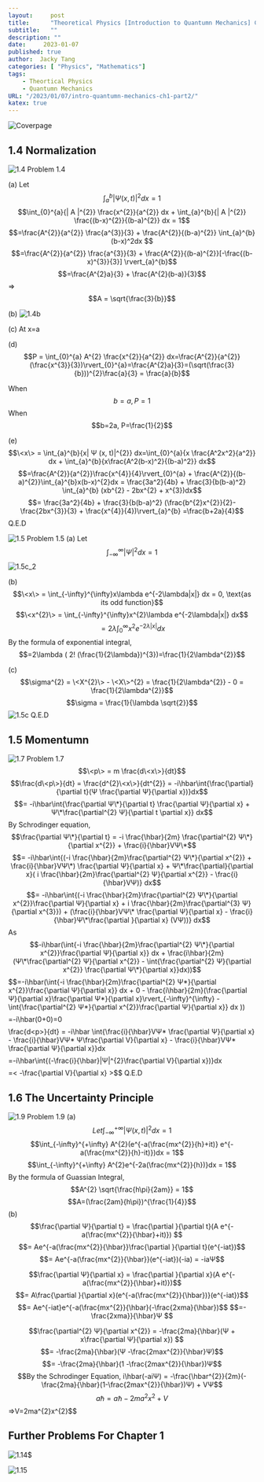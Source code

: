 ```yaml
---
layout:     post
title:      "Theoretical Physics [Introduction to Quantumn Mechanics] Chapter 1: The Wave Function (Part 2)"
subtitle:   ""
description: ""
date:     2023-01-07
published: true
author:  Jacky Tang
categories: [ "Physics", "Mathematics"]
tags:
    - Theortical Physics
    - Quantumn Mechanics
URL: "/2023/01/07/intro-quantumn-mechanics-ch1-part2/"
katex: true
---
```


<!--more-->
![Coverpage](/img/intro-quantumn-mechanics/cover.png)
  ##  1.4 Normalization
![1.4](/img/intro-quantumn-mechanics/1-4.png)
Problem 1.4

(a)
Let $$\int_{a}^{b}{| Ψ (x, t)|^{2}} dx = 1$$
$$\int_{0}^{a}{| A |^{2}} \frac{x^{2}}{a^{2}} dx + \int_{a}^{b}{| A |^{2}} \frac{(b-x)^{2}}{(b-a)^{2}} dx = 1$$
$$=\frac{A^{2}}{a^{2}} \frac{a^{3}}{3} + \frac{A^{2}}{(b-a)^{2}} \int_{a}^{b}(b-x)^2dx $$
$$=\frac{A^{2}}{a^{2}} \frac{a^{3}}{3} + \frac{A^{2}}{(b-a)^{2}}[-\frac{(b-x)^{3}}{3}] \rvert_{a}^{b}$$
$$=\frac{A^{2}a}{3} + \frac{A^{2}(b-a)}{3}$$
=> $$A = \sqrt{\frac{3}{b}}$$

(b)
![1.4b](/img/intro-quantumn-mechanics/1-4b.png)

(c)
At x=a

(d)
$$P = \int_{0}^{a} A^{2} \frac{x^{2}}{a^{2}} dx=\frac{A^{2}}{a^{2}}(\frac{x^{3}}{3})\rvert_{0}^{a}=\frac{A^{2}a}{3}=(\sqrt(\frac{3}{b}))^{2}\frac{a}{3} = \frac{a}{b}$$

When $$b=a, P=1$$
When $$b=2a, P=\frac{1}{2}$$

(e)
$$\<x\> = \int_{a}^{b}{x| Ψ (x, t)|^{2}} dx=\int_{0}^{a}{x \frac{A^2x^2}{a^2}} dx + \int_{a}^{b}{x\frac{A^2(b-x)^2}{(b-a)^2}} dx$$
$$=\frac{A^{2}}{a^{2}}\frac{x^{4}}{4}\rvert_{0}^{a} + \frac{A^{2}}{(b-a)^{2}}\int_{a}^{b}x(b-x)^{2}dx = \frac{3a^2}{4b} + \frac{3}{b(b-a)^2} \int_{a}^{b} (xb^{2} - 2bx^{2} + x^{3})dx$$
$$= \frac{3a^2}{4b} + \frac{3}{b(b-a)^2} (\frac{b^{2}x^{2}}{2}-\frac{2bx^{3}}{3} + \frac{x^{4}}{4})\rvert_{a}^{b} =\frac{b+2a}{4}$$
Q.E.D


![1.5](/img/intro-quantumn-mechanics/1-5.png) 
Problem 1.5 
(a)
Let $$\int^{\infty}_{-\infty}{|Ψ|^{2} }dx = 1$$
![1.5c_2](/img/intro-quantumn-mechanics/1-5c_2.png)

(b)
$$\<x\> =  \int_{-\infty}^{\infty}x\lambda e^{-2\lambda|x|} dx = 0, \text{as its odd function}$$
$$\<x^{2}\> = \int_{-\infty}^{\infty}x^{2}\lambda e^{-2\lambda|x|} dx$$
$$= 2\lambda \int_{0}^{\infty}x^{2}e^{-2\lambda|x|} dx$$
By the formula of exponential integral,
$$=2\lambda ( 2! (\frac{1}{2\lambda})^{3})=\frac{1}{2\lambda^{2}}$$

(c)
$$\sigma^{2} = \<X^{2}\> - \<X\>^{2} = \frac{1}{2\lambda^{2}} - 0 = \frac{1}{2\lambda^{2}}$$
$$\sigma = \frac{1}{\lambda \sqrt{2}}$$
![1.5c](/img/intro-quantumn-mechanics/1-5c.png)
Q.E.D
  ##  1.5 Momentumn
![1.7](/img/intro-quantumn-mechanics/1-7.png) 
Problem 1.7
$$\<p\> = m \frac{d\<x\>}{dt}$$
$$\frac{d\<p\>}{dt} = \frac{d^{2}\<x\>}{dt^{2}} = -i\hbar\int{\frac{\partial}{\partial t}(Ψ \frac{\partial Ψ}{\partial x})}dx$$
$$= -i\hbar\int{\frac{\partial Ψ\*}{\partial t} \frac{\partial Ψ}{\partial x} + Ψ\*\frac{\partial^{2} Ψ}{\partial t \partial x}} dx$$
By Schrodinger equation,
$$\frac{\partial Ψ\*}{\partial t} = -i \frac{\hbar}{2m} \frac{\partial^{2} Ψ\*}{\partial x^{2}} + \frac{i}{\hbar}VΨ\*$$
$$= -i\hbar\int{(-i \frac{\hbar}{2m}\frac{\partial^{2} Ψ\*}{\partial x^{2}} + \frac{i}{\hbar}VΨ\*) \frac{\partial Ψ}{\partial x} + Ψ\*\frac{\partial}{\partial x}( i \frac{\hbar}{2m}\frac{\partial^{2} Ψ}{\partial x^{2}} - \frac{i}{\hbar}VΨ)} dx$$
$$= -i\hbar\int{(-i \frac{\hbar}{2m}\frac{\partial^{2} Ψ\*}{\partial x^{2}}\frac{\partial Ψ}{\partial x}  +  i \frac{\hbar}{2m}\frac{\partial^{3} Ψ}{\partial x^{3}}) + (\frac{i}{\hbar}VΨ\* \frac{\partial Ψ}{\partial x}  - \frac{i}{\hbar}Ψ\*\frac{\partial }{\partial x} (VΨ))} dx$$
As $$-i\hbar(\int{-i \frac{\hbar}{2m}\frac{\partial^{2} Ψ\*}{\partial x^{2}}\frac{\partial Ψ}{\partial x}} dx + \frac{i\hbar}{2m}(Ψ\*\frac{\partial^{2} Ψ}{\partial x^{2}} - \int{\frac{\partial^{2} Ψ}{\partial x^{2}} \frac{\partial Ψ\*}{\partial x}}dx))$$
$$=-i\hbar(\int{-i \frac{\hbar}{2m}\frac{\partial^{2} Ψ\*}{\partial x^{2}}\frac{\partial Ψ}{\partial x}} dx + 0 - \frac{i\hbar}{2m}(\frac{\partial Ψ\}{\partial x}\frac{\partial Ψ\*}{\partial x}\rvert_{-\infty}^{\infty} - \int{\frac{\partial^{2} Ψ\*}{\partial x^{2}}\frac{\partial Ψ}{\partial x}} dx ))$$
$$=-i\hbar(0+0)=0$$
$$\frac{d\<p\>}{dt} = -i\hbar \int{\frac{i}{\hbar}VΨ\* \frac{\partial Ψ}{\partial x} - \frac{i}{\hbar}VΨ\* Ψ\frac{\partial V}{\partial x} - \frac{i}{\hbar}VΨ\* \frac{\partial Ψ}{\partial x}}dx$$
$$=-i\hbar\int{(-\frac{i}{\hbar}|Ψ|^{2}\frac{\partial V}{\partial x})}dx$$
$$=\< -\frac{\partial V}{\partial x} \>$$
Q.E.D
  ##  1.6 The Uncertainty Principle
![1.9](/img/intro-quantumn-mechanics/1-9.png) 
Problem 1.9
(a)
$$Let \int_{-\infty}^{+\infty} |Ψ(x, t)|^{2}dx = 1$$
$$\int_{-\infty}^{+\infty} A^{2}(e^{-a(\frac{mx^{2}}{h}+it)} e^{-a(\frac{mx^{2}}{h}-it)})dx = 1$$
$$\int_{-\infty}^{+\infty} A^{2}e^{-2a(\frac{mx^{2}}{h})}dx = 1$$
By the formula of Guassian Integral,
$$A^{2} \sqrt{\frac{h\pi}{2am}} = 1$$
$$A=(\frac{2am}{h\pi})^{\frac{1}{4}}$$
(b)
$$\frac{\partial Ψ}{\partial t} = \frac{\partial }{\partial t}(A e^{-a(\frac{mx^{2}}{\hbar}+it)}) $$
$$= Ae^{-a(\frac{mx^{2}}{\hbar}}\frac{\partial }{\partial t}(e^{-iat})$$
$$= Ae^{-a(\frac{mx^{2}}{\hbar}}(e^{-iat})(-ia) = -iaΨ$$

$$\frac{\partial Ψ}{\partial x} = \frac{\partial }{\partial x}(A e^{-a(\frac{mx^{2}}{\hbar}+it)})$$
$$= A\frac{\partial }{\partial x}(e^{-a(\frac{mx^{2}}{\hbar})}(e^{-iat})$$
$$= Ae^{-iat}e^{-a(\frac{mx^{2}}{\hbar}(-\frac{2xma}{\hbar})$$
$$=-\frac{2xma}}{\hbar}Ψ $$

$$\frac{\partial^{2} Ψ}{\partial x^{2}} = -\frac{2ma}{\hbar}(Ψ + x\frac{\partial Ψ}{\partial x}) $$
$$= -\frac{2ma}{\hbar}(Ψ -\frac{2max^{2}}{\hbar}Ψ)$$
$$=  -\frac{2ma}{\hbar}(1 -\frac{2max^{2}}{\hbar})Ψ$$
$$By the Schrodinger Equation, i\hbar(-aiΨ) = -\frac{\hbar^{2}}{2m}(-\frac{2ma}{\hbar}(1-\frac{2max^{2}}{\hbar})Ψ) + VΨ$$
$$a\hbar = a\hbar - 2ma^{2}x^{2} + V$$=>V=2ma^{2}x^{2}$$

  ##  Further Problems For Chapter 1
![1.14](/img/intro-quantumn-mechanics/1-14.png)$

![1.15](/img/intro-quantumn-mechanics/1-15.png) 